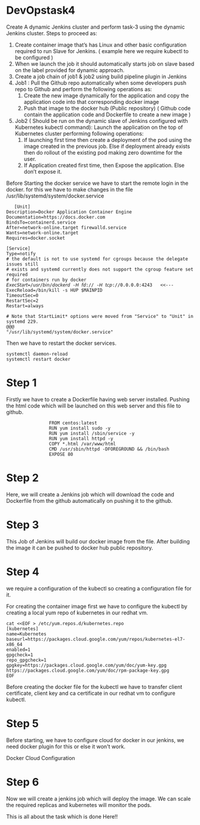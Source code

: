 # DevOpstask4

Create A dynamic Jenkins cluster and perform task-3 using the dynamic Jenkins cluster.
Steps to proceed as:

1.  Create container image that’s has Linux  and other basic configuration required to run Slave for Jenkins. ( example here we require kubectl to be configured )
2. When we launch the job it should automatically starts job on slave based on the label provided for dynamic approach.
3. Create a job chain of job1 & job2 using build pipeline plugin in Jenkins 
4.  Job1 : Pull  the Github repo automatically when some developers push repo to Github and perform the following operations as:
    1.  Create the new image dynamically for the application and copy the application code into that corresponding docker image
    2.  Push that image to the docker hub (Public repository) 
 ( Github code contain the application code and Dockerfile to create a new image )
5. Job2 ( Should be run on the dynamic slave of Jenkins configured with Kubernetes kubectl command): Launch the application on the top of Kubernetes cluster performing following operations:
    1.  If launching first time then create a deployment of the pod using the image created in the previous job. Else if deployment already exists then do rollout of the existing pod making zero downtime  for the user.
    2. If Application created first time, then Expose the application. Else don’t expose it.
 
 
 
 Before Starting the docker service we have to start the 
 remote login in the docker.
 for this we have to make changes in the file
 /usr/lib/systemd/system/docker.service
 
       [Unit]
    Description=Docker Application Container Engine
    Documentation=https://docs.docker.com
    BindsTo=containerd.service
    After=network-online.target firewalld.service
    Wants=network-online.target
    Requires=docker.socket

    [Service]
    Type=notify
    # the default is not to use systemd for cgroups because the delegate issues still
    # exists and systemd currently does not support the cgroup feature set required
    # for containers run by docker
    𝘌𝘹𝘦𝘤𝘚𝘵𝘢𝘳𝘵=/𝘶𝘴𝘳/𝘣𝘪𝘯/𝘥𝘰𝘤𝘬𝘦𝘳𝘥 -𝘏 𝘧𝘥:// -𝘏 𝘵𝘤𝘱://0.0.0.0:4243   <<---
    ExecReload=/bin/kill -s HUP $MAINPID
    TimeoutSec=0
    RestartSec=2
    Restart=always

    # Note that StartLimit* options were moved from "Service" to "Unit" in systemd 229.
    @@@                                                                             
    "/usr/lib/systemd/system/docker.service" 
    
Then we have to restart the docker services.
        
    systemctl daemon-reload
    systemctl restart docker
    
 # Step 1
  Firstly we have to create a Dockerfile having web server installed.
  Pushing the html code which will be launched on this web server 
  and this file to github.  
              
                    
                    FROM centos:latest
                    RUN yum install sudo -y
                    RUN yum install /sbin/service -y
                    RUN yum install httpd -y
                    COPY *.html /var/www/html
                    CMD /usr/sbin/httpd -DFOREGROUND && /bin/bash
                    EXPOSE 80
    
    
 # Step 2
 
 Here, we will create a Jenkins job which will download 
 the code and Dockerfile from the github automatically
 on pushing it to the github.
    



# Step 3

This Job of Jenkins will build our docker image from the file.
After building the image it can be pushed to docker hub public
repository.



# Step 4


we require a configuration of the kubectl
so creating a configuration file for it.



For creating the container image first we have to configure the
kubectl by creating a local yum repo of kubernetes in our redhat vm.

    cat <<EOF > /etc/yum.repos.d/kubernetes.repo
    [kubernetes]
    name=Kubernetes
    baseurl=https://packages.cloud.google.com/yum/repos/kubernetes-el7-x86_64
    enabled=1
    gpgcheck=1
    repo_gpgcheck=1
    gpgkey=https://packages.cloud.google.com/yum/doc/yum-key.gpg https://packages.cloud.google.com/yum/doc/rpm-package-key.gpg
    EOF
    
Before creating the docker file for the kubectl
we have to transfer client certificate, client key and 
ca certificate in our redhat vm to configure kubectl.


# Step 5

Before starting, we have to configure cloud for docker
in our jenkins, we need docker plugin for this or else
it won't work.

Docker Cloud Configuration



# Step 6

Now we will create a jenkins job which will
deploy the image.
We can scale  the required replicas and kubernetes
will monitor the pods.



This is all about the task which is done Here!!
